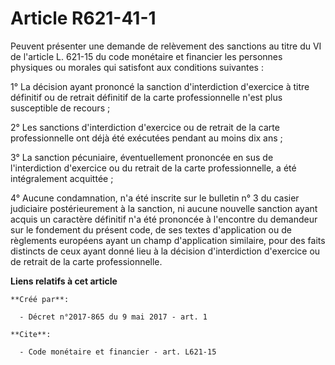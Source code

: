 # Article R621-41-1

Peuvent présenter une demande de relèvement des sanctions au titre du VI de l'article L. 621-15 du code monétaire et
financier les personnes physiques ou morales qui satisfont aux conditions suivantes :

1° La décision ayant prononcé la sanction d'interdiction d'exercice à titre définitif ou de retrait définitif de la carte
professionnelle n'est plus susceptible de recours ;

2° Les sanctions d'interdiction d'exercice ou de retrait de la carte professionnelle ont déjà été exécutées pendant au moins
dix ans ;

3° La sanction pécuniaire, éventuellement prononcée en sus de l'interdiction d'exercice ou du retrait de la carte
professionnelle, a été intégralement acquittée ;

4° Aucune condamnation, n'a été inscrite sur le bulletin n° 3 du casier judiciaire postérieurement à la sanction, ni aucune
nouvelle sanction ayant acquis un caractère définitif n'a été prononcée à l'encontre du demandeur sur le fondement du présent
code, de ses textes d'application ou de règlements européens ayant un champ d'application similaire, pour des faits distincts
de ceux ayant donné lieu à la décision d'interdiction d'exercice ou de retrait de la carte professionnelle.

**Liens relatifs à cet article**

	**Créé par**:

	  - Décret n°2017-865 du 9 mai 2017 - art. 1

	**Cite**:

	  - Code monétaire et financier - art. L621-15
